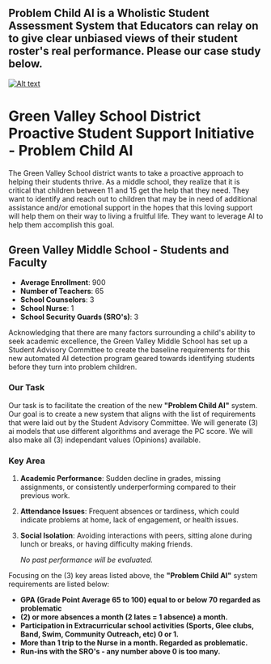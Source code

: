 ## Problem Child AI is a Wholistic Student Assessment System that Educators can relay on to give clear unbiased views of their student roster's real performance. Please our case study below.

[![Alt text](https://img.youtube.com/vi/YZj1tG3nHEU/0.jpg)](https://www.youtube.com/watch?v=YZj1tG3nHEU)

# Green Valley School District Proactive Student Support Initiative - Problem Child AI

The Green Valley School district wants to take a proactive approach to helping their students thrive. As a middle school, they realize that it is critical that children between 11 and 15 get the help that they need. They want to identify and reach out to children that may be in need of additional assistance and/or emotional support in the hopes that this loving support will help them on their way to living a fruitful life. They want to leverage AI to help them accomplish this goal.

## Green Valley Middle School - Students and Faculty

- **Average Enrollment**: 900
- **Number of Teachers**: 65
- **School Counselors**: 3
- **School Nurse**: 1
- **School Security Guards (SRO's)**: 3

Acknowledging that there are many factors surrounding a child's ability to seek academic excellence, the Green Valley Middle School has set up a Student Advisory Committee to create the baseline requirements for this new automated AI detection program geared towards identifying students before they turn into problem children.

### Our Task 

Our task is to facilitate the creation of the new **"Problem Child AI"** system. Our goal is to create a new system that aligns with the list of requirements that were laid out by the Student Advisory Committee. We will generate (3) ai models that use different algorithms and average the PC score. We will also make all (3) independant values (Opinions) available.

### Key Area

1. **Academic Performance**: Sudden decline in grades, missing assignments, or consistently underperforming compared to their previous work.

2. **Attendance Issues**: Frequent absences or tardiness, which could indicate problems at home, lack of engagement, or health issues.

3. **Social Isolation**: Avoiding interactions with peers, sitting alone during lunch or breaks, or having difficulty making friends.

   *No past performance will be evaluated.*

Focusing on the (3) key areas listed above, the **"Problem Child AI"** system requirements are listed below:

- **GPA (Grade Point Average 65 to 100) equal to or below 70 regarded as problematic**
- **(2) or more absences a month (2 lates = 1 absence) a month.**
- **Participation in Extracurricular school activities (Sports, Glee clubs, Band, Swim, Community Outreach, etc) 0 or 1.**
- **More than 1 trip to the Nurse in a month. Regarded as problematic.**
- **Run-ins with the SRO's - any number above 0 is too many.**
